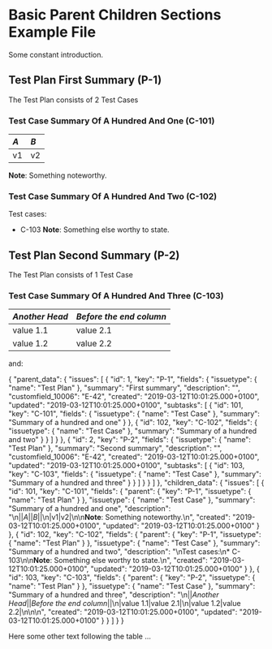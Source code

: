 <!--[[[fill
import json
import pathlib
P_C_L_FIXTURE_PATH = pathlib.Path('tests', 'fixtures', 'basic', 'p_c_jira.json')
with open(P_C_L_FIXTURE_PATH, 'rt', encoding='utf-8') as handle:
    data = json.load(handle)
]]]-->
<!--[[[end]]] (checksum: d41d8cd98f00b204e9800998ecf8427e)-->

# Basic Parent Children Sections Example File

Some constant introduction.

<!--[[[fill test_plans(data=data)]]]-->

## Test Plan First Summary (P-1)

The Test Plan consists of 2 Test Cases

### Test Case Summary Of A Hundred And One (C-101)

|*A*|*B*|
|:- |:- |
|v1|v2|
**Note**: Something noteworthy.

### Test Case Summary Of A Hundred And Two (C-102)

Test cases:
* C-103
**Note**: Something else worthy to state.

## Test Plan Second Summary (P-2)

The Test Plan consists of 1 Test Case

### Test Case Summary Of A Hundred And Three (C-103)

|*Another Head*|*Before the end column*|
|:------------ |:--------------------- |
|value 1.1|value 2.1|
|value 1.2|value 2.2|

<!--[[[end]]] (checksum: 00fe385b71439ef896de7bb856d9a0e6)-->

and:

<!--[[[fill print(json.dumps(data, indent=2))]]]-->
{
  "parent_data": {
    "issues": [
      {
        "id": 1,
        "key": "P-1",
        "fields": {
          "issuetype": {
            "name": "Test Plan"
          },
          "summary": "First summary",
          "description": "",
          "customfield_10006": "E-42",
          "created": "2019-03-12T10:01:25.000+0100",
          "updated": "2019-03-12T10:01:25.000+0100",
          "subtasks": [
            {
              "id": 101,
              "key": "C-101",
              "fields": {
                "issuetype": {
                  "name": "Test Case"
                },
                "summary": "Summary of a hundred and one"
              }
            },
            {
              "id": 102,
              "key": "C-102",
              "fields": {
                "issuetype": {
                  "name": "Test Case"
                },
                "summary": "Summary of a hundred and two"
              }
            }
          ]
        }
      },
      {
        "id": 2,
        "key": "P-2",
        "fields": {
          "issuetype": {
            "name": "Test Plan"
          },
          "summary": "Second summary",
          "description": "",
          "customfield_10006": "E-42",
          "created": "2019-03-12T10:01:25.000+0100",
          "updated": "2019-03-12T10:01:25.000+0100",
          "subtasks": [
            {
              "id": 103,
              "key": "C-103",
              "fields": {
                "issuetype": {
                  "name": "Test Case"
                },
                "summary": "Summary of a hundred and three"
              }
            }
          ]
        }
      }
    ]
  },
  "children_data": {
    "issues": [
      {
        "id": 101,
        "key": "C-101",
        "fields": {
          "parent": {
            "key": "P-1",
            "issuetype": {
              "name": "Test Plan"
            }
          },
          "issuetype": {
            "name": "Test Case"
          },
          "summary": "Summary of a hundred and one",
          "description": "\n||*A*||*B*||\n|v1|v2|\n\n**Note**: Something noteworthy.\n",
          "created": "2019-03-12T10:01:25.000+0100",
          "updated": "2019-03-12T10:01:25.000+0100"
        }
      },
      {
        "id": 102,
        "key": "C-102",
        "fields": {
          "parent": {
            "key": "P-1",
            "issuetype": {
              "name": "Test Plan"
            }
          },
          "issuetype": {
            "name": "Test Case"
          },
          "summary": "Summary of a hundred and two",
          "description": "\nTest cases:\n* C-103\n\n**Note**: Something else worthy to state.\n",
          "created": "2019-03-12T10:01:25.000+0100",
          "updated": "2019-03-12T10:01:25.000+0100"
        }
      },
      {
        "id": 103,
        "key": "C-103",
        "fields": {
          "parent": {
            "key": "P-2",
            "issuetype": {
              "name": "Test Plan"
            }
          },
          "issuetype": {
            "name": "Test Case"
          },
          "summary": "Summary of a hundred and three",
          "description": "\n||*Another Head*||*Before the end column*||\n|value 1.1|value 2.1|\n|value 1.2|value 2.2|\n\n\n",
          "created": "2019-03-12T10:01:25.000+0100",
          "updated": "2019-03-12T10:01:25.000+0100"
        }
      }
    ]
  }
}
<!--[[[end]]] (checksum: 80d8643a753e061d71ab8f5f3048a835)-->

Here some other text following the table ...
